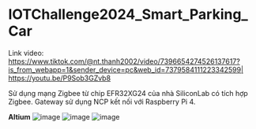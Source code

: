 # IOTChallenge2024_Smart_Parking_Car  
Link video: https://www.tiktok.com/@nt.thanh2002/video/7396654274526137617?is_from_webapp=1&sender_device=pc&web_id=7379584111223342599|  
https://youtu.be/P9Sob3GZvb8

Sử dụng mạng Zigbee từ chip EFR32XG24 của nhà SiliconLab có tích hợp Zigbee. Gateway sử dụng NCP kết nối với Raspberry Pi  4. 

  __Altium__
  ![image](https://github.com/user-attachments/assets/633e7ec6-1cdf-42fd-a441-88974b72ad40)
  ![image](https://github.com/user-attachments/assets/ef6ffdf0-276e-40d4-8587-d7219ce16a7a)
  ![image](https://github.com/user-attachments/assets/c9a20d87-be71-4f69-9148-5a240d0cd5f3)


